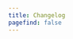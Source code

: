 ```yaml
---
title: Changelog
pagefind: false
---
```




























































































